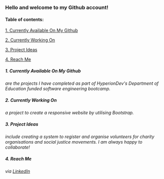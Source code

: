 ### Hello and welcome to my Github account!
#### Table of contents:

[1. Currently Available On My Github](https://github.com/yjk16/yjk16/edit/main/README.md#1-currently-available-on-my-github)

[2. Currently Working On](https://github.com/yjk16/yjk16/edit/main/README.md#2-currently-working-on)

[3. Project Ideas](https://github.com/yjk16/yjk16/edit/main/README.md#3-project-ideas)

[4. Reach Me](https://github.com/yjk16/yjk16/edit/main/README.md#4-reach-me)


##### 1. Currently Available On My Github
*are the projects I have completed as part of HyperionDev's Department of Education funded software engineering bootcamp.*

##### 2. Currently Working On
*a project to create a responsive website by utilising Bootstrap.*

##### 3. Project Ideas
*include creating a system to register and organise volunteers for charity organisations and social justice movements. I am always happy to collaborate!*

##### 4. Reach Me
*via [LinkedIn](https://www.linkedin.com/in/yoon-ji-kim-770360258/)*

<!--
**yjk16/yjk16** is a ✨ _special_ ✨ repository because its `README.md` (this file) appears on your GitHub profile.

Here are some ideas to get you started:

- 🔭 I’m currently working on ...
- 🌱 I’m currently learning ...
- 👯 I’m looking to collaborate on ...
- 🤔 I’m looking for help with ...
- 💬 Ask me about ...
- 📫 How to reach me: ...
- 😄 Pronouns: ...
- ⚡ Fun fact: ...
-->
